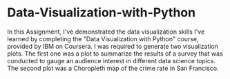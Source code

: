 # Data-Visualization-with-Python
In this Assignment, I've demonstrated the data visualization skills I've learned by completing the "Data Visualization with Python" course, provided by IBM on Coursera. I was required to generate two visualization plots. The first one was a plot to summarize the results of a survey that was conducted to gauge an audience interest in different data science topics. The second plot was a Choropleth map of the crime rate in San Francisco.
